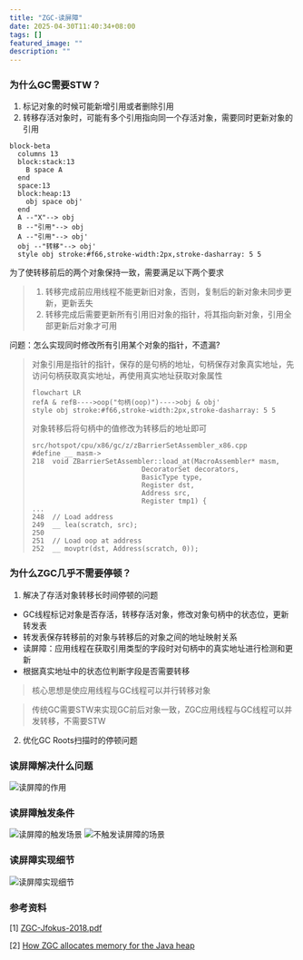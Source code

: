```yaml
---
title: "ZGC-读屏障"
date: 2025-04-30T11:40:34+08:00
tags: []
featured_image: ""
description: ""
---
```


### 为什么GC需要STW？
1. 标记对象的时候可能新增引用或者删除引用
2. 转移存活对象时，可能有多个引用指向同一个存活对象，需要同时更新对象的引用
```mermaid
block-beta
  columns 13
  block:stack:13
    B space A
  end
  space:13
  block:heap:13
    obj space obj'
  end
  A --"X"--> obj
  B --"引用"--> obj
  A --"引用"--> obj'
  obj --"转移"--> obj'
  style obj stroke:#f66,stroke-width:2px,stroke-dasharray: 5 5
```
为了使转移前后的两个对象保持一致，需要满足以下两个要求
>1. 转移完成前应用线程不能更新旧对象，否则，复制后的新对象未同步更新，更新丢失
>2. 转移完成后需要更新所有引用旧对象的指针，将其指向新对象，引用全部更新后对象才可用

问题：怎么实现同时修改所有引用某个对象的指针，不遗漏?  
> 对象引用是指针的指针，保存的是句柄的地址，句柄保存对象真实地址，先访问句柄获取真实地址，再使用真实地址获取对象属性
> ```mermaid
> flowchart LR
> refA & refB---->oop("句柄(oop)")---->obj & obj'
> style obj stroke:#f66,stroke-width:2px,stroke-dasharray: 5 5
> ```
> 对象转移后将句柄中的值修改为转移后的地址即可  
>
>     src/hotspot/cpu/x86/gc/z/zBarrierSetAssembler_x86.cpp
>     #define __ masm->
>     218  void ZBarrierSetAssembler::load_at(MacroAssembler* masm,
>                                DecoratorSet decorators,
>                                BasicType type,
>                                Register dst,
>                                Address src,
>                                Register tmp1) {
>     ...
>     248  // Load address
>     249  __ lea(scratch, src);
>     250
>     251  // Load oop at address
>     252  __ movptr(dst, Address(scratch, 0));

### 为什么ZGC几乎不需要停顿？
1. 解决了存活对象转移长时间停顿的问题
  - GC线程标记对象是否存活，转移存活对象，修改对象句柄中的状态位，更新转发表
  - 转发表保存转移前的对象与转移后的对象之间的地址映射关系
  - 读屏障：应用线程在获取引用类型的字段时对句柄中的真实地址进行检测和更新
  - 根据真实地址中的状态位判断字段是否需要转移
> 核心思想是使应用线程与GC线程可以并行转移对象

> 传统GC需要STW来实现GC前后对象一致，ZGC应用线程与GC线程可以并发转移，不需要STW
2. 优化GC Roots扫描时的停顿问题
### 读屏障解决什么问题
![读屏障的作用](/doc/img/zgc/barrier/4.png)
### 读屏障触发条件
![读屏障的触发场景](/doc/img/zgc/barrier/1.png)
![不触发读屏障的场景](/doc/img/zgc/barrier/2.png)
### 读屏障实现细节
![读屏障实现细节](/doc/img/zgc/barrier/3.png)

### 参考资料
[1] [ZGC-Jfokus-2018.pdf](https://cr.openjdk.org/~pliden/slides/ZGC-Jfokus-2018.pdf)

[2] [How ZGC allocates memory for the Java heap](https://joelsiks.com/posts/zgc-heap-memory-allocation/)
